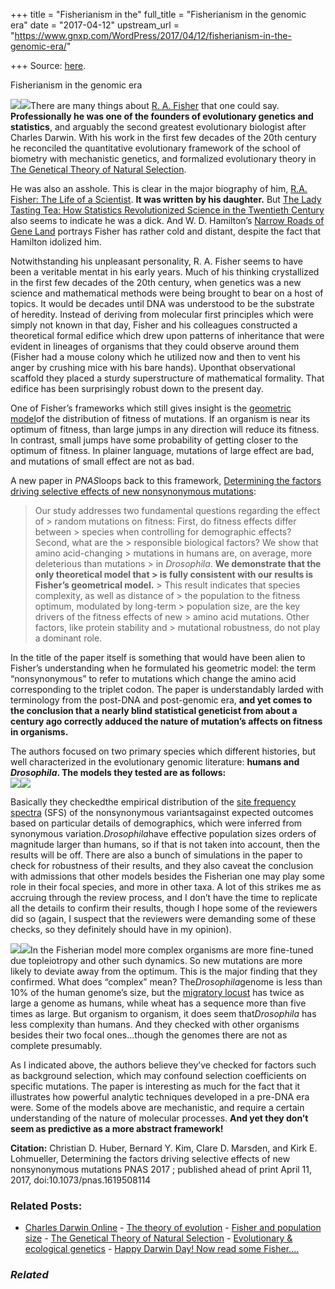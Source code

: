 +++
title = "Fisherianism in the"
full_title = "Fisherianism in the genomic era"
date = "2017-04-12"
upstream_url = "https://www.gnxp.com/WordPress/2017/04/12/fisherianism-in-the-genomic-era/"

+++
Source: [here](https://www.gnxp.com/WordPress/2017/04/12/fisherianism-in-the-genomic-era/).

Fisherianism in the genomic era

[![](https://i0.wp.com/gnxp.com/WordPress/wp-content/uploads/2017/04/41L69h9XdRL._SX331_BO1204203200_-1.jpg?resize=200%2C300)![](https://i0.wp.com/gnxp.com/WordPress/wp-content/uploads/2017/04/41L69h9XdRL._SX331_BO1204203200_-1.jpg?resize=200%2C300)](https://www.amazon.com/exec/obidos/ASIN/0198504403/geneexpressio-20)There are many things about [R. A. Fisher](https://en.wikipedia.org/wiki/Ronald_Fisher) that one could say. **Professionally he was one of the founders of evolutionary genetics and statistics**, and arguably the second greatest evolutionary biologist after Charles Darwin. With his work in the first few decades of the 20th century he reconciled the quantitative evolutionary framework of the school of biometry with mechanistic genetics, and formalized evolutionary theory in [The Genetical Theory of Natural Selection](https://www.amazon.com/exec/obidos/ASIN/0198504403/geneexpressio-20).

He was also an asshole. This is clear in the major biography of him, [R.A. Fisher: The Life of a Scientist](https://www.amazon.com/exec/obidos/ASIN/0471093009/geneexpressio-20). **It was written by his daughter.** But [The Lady Tasting Tea: How Statistics Revolutionized Science in the Twentieth Century](https://www.amazon.com/exec/obidos/ASIN/0805071342/geneexpressio-20) also seems to indicate he was a dick. And W. D. Hamilton’s [Narrow Roads of Gene Land](https://www.amazon.com/exec/obidos/ASIN/0716745305/geneexpressio-20) portrays Fisher has rather cold and distant, despite the fact that Hamilton idolized him.

Notwithstanding his unpleasant personality, R. A. Fisher seems to have been a veritable mentat in his early years. Much of his thinking crystallized in the first few decades of the 20th century, when genetics was a new science and mathematical methods were being brought to bear on a host of topics. It would be decades until DNA was understood to be the substrate of heredity. Instead of deriving from molecular first principles which were simply not known in that day, Fisher and his colleagues constructed a theoretical formal edifice which drew upon patterns of inheritance that were evident in lineages of organisms that they could observe around them (Fisher had a mouse colony which he utilized now and then to vent his anger by crushing mice with his bare hands). Uponthat observational scaffold they placed a sturdy superstructure of mathematical formality. That edifice has been surprisingly robust down to the present day.

One of Fisher’s frameworks which still gives insight is the [geometric model](https://en.wikipedia.org/wiki/Fisher%27s_geometric_model)of the distribution of fitness of mutations. If an organism is near its optimum of fitness, than large jumps in any direction will reduce its fitness. In contrast, small jumps have some probability of getting closer to the optimum of fitness. In plainer language, mutations of large effect are bad, and mutations of small effect are not as bad.

A new paper in *PNAS*loops back to this framework, [Determining the factors driving selective effects of new nonsynonymous mutations](http://www.pnas.org/content/early/2017/04/10/1619508114):

> Our study addresses two fundamental questions regarding the effect of > random mutations on fitness: First, do fitness effects differ between > species when controlling for demographic effects? Second, what are the > responsible biological factors? We show that amino acid-changing > mutations in humans are, on average, more deleterious than mutations > in *Drosophila*. **We demonstrate that the only theoretical model that > is fully consistent with our results is Fisher’s geometrical model.** > This result indicates that species complexity, as well as distance of > the population to the fitness optimum, modulated by long-term > population size, are the key drivers of the fitness effects of new > amino acid mutations. Other factors, like protein stability and > mutational robustness, do not play a dominant role.

In the title of the paper itself is something that would have been alien to Fisher’s understanding when he formulated his geometric model: the term “nonsynonymous” to refer to mutations which change the amino acid corresponding to the triplet codon. The paper is understandably larded with terminology from the post-DNA and post-genomic era, **and yet comes to the conclusion that a nearly blind statistical geneticist from about a century ago correctly adduced the nature of mutation’s affects on fitness in organisms.**

The authors focused on two primary species which different histories, but well characterized in the evolutionary genomic literature: **humans and *Drosophila*. The models they tested are as follows:  
[![](https://i0.wp.com/gnxp.com/WordPress/wp-content/uploads/2017/04/F1.large_.jpg?resize=640%2C368)![](https://i0.wp.com/gnxp.com/WordPress/wp-content/uploads/2017/04/F1.large_.jpg?resize=640%2C368)](http://www.pnas.org/content/early/2017/04/10/1619508114.full)**



Basically they checkedthe empirical distribution of the [site frequency spectra](https://en.wikipedia.org/wiki/Allele_frequency_spectrum) (SFS) of the nonsynonymous variantsagainst expected outcomes based on particular details of demographics, which were inferred from synonymous variation.*Drosophila*have effective population sizes orders of magnitude larger than humans, so if that is not taken into account, then the results will be off. There are also a bunch of simulations in the paper to check for robustness of their results, and they also caveat the conclusion with admissions that other models besides the Fisherian one may play some role in their focal species, and more in other taxa. A lot of this strikes me as accruing through the review process, and I don’t have the time to replicate all the details to confirm their results, though I hope some of the reviewers did so (again, I suspect that the reviewers were demanding some of these checks, so they definitely should have in my opinion).

![](https://i0.wp.com/gnxp.com/WordPress/wp-content/uploads/2017/04/129px-Drosophila_melanogaster_-_side_aka.jpg?resize=129%2C100)![](https://i0.wp.com/gnxp.com/WordPress/wp-content/uploads/2017/04/129px-Drosophila_melanogaster_-_side_aka.jpg?resize=129%2C100)In the Fisherian model more complex organisms are more fine-tuned due topleiotropy and other such dynamics. So new mutations are more likely to deviate away from the optimum. This is the major finding that they confirmed. What does “complex” mean? The*Drosophila*genome is less than 10% of the human genome’s size, but the [migratory locust](https://www.nature.com/articles/ncomms3957) has twice as large a genome as humans, while wheat has a sequence more than five times as large. But organism to organism, it does seem that*Drosophila* has less complexity than humans. And they checked with other organisms besides their two focal ones…though the genomes there are not as complete presumably.

As I indicated above, the authors believe they’ve checked for factors such as background selection, which may confound selection coefficients on specific mutations. The paper is interesting as much for the fact that it illustrates how powerful analytic techniques developed in a pre-DNA era were. Some of the models above are mechanistic, and require a certain understanding of the nature of molecular processes. **And yet they don’t seem as predictive as a more abstract framework!**

**Citation:** Christian D. Huber, Bernard Y. Kim, Clare D. Marsden, and Kirk E. Lohmueller, Determining the factors driving selective effects of new nonsynonymous mutations PNAS 2017 ; published ahead of print April 11, 2017, doi:10.1073/pnas.1619508114

### Related Posts:

- [Charles Darwin
  Online](https://www.gnxp.com/WordPress/2006/10/25/charles-darwin-online/) - [The theory of
  evolution](https://www.gnxp.com/WordPress/2008/05/09/the-theory-of-evolution/) - [Fisher and population
  size](https://www.gnxp.com/WordPress/2006/09/30/fisher-and-population-size/) - [The Genetical Theory of Natural
  Selection](https://www.gnxp.com/WordPress/2011/12/27/the-genetical-theory-of-natural-selection/) - [Evolutionary & ecological
  genetics](https://www.gnxp.com/WordPress/2006/03/03/evolutionary-ecological-genetics/) - [Happy Darwin Day! Now read some
  Fisher....](https://www.gnxp.com/WordPress/2016/02/12/happy-darwin-day-now-read-some-fisher/)

### *Related*

[](https://www.addtoany.com/add_to/facebook?linkurl=https%3A%2F%2Fwww.gnxp.com%2FWordPress%2F2017%2F04%2F12%2Ffisherianism-in-the-genomic-era%2F&linkname=Fisherianism%20in%20the%20genomic%20era "Facebook")[](https://www.addtoany.com/add_to/twitter?linkurl=https%3A%2F%2Fwww.gnxp.com%2FWordPress%2F2017%2F04%2F12%2Ffisherianism-in-the-genomic-era%2F&linkname=Fisherianism%20in%20the%20genomic%20era "Twitter")[](https://www.addtoany.com/add_to/email?linkurl=https%3A%2F%2Fwww.gnxp.com%2FWordPress%2F2017%2F04%2F12%2Ffisherianism-in-the-genomic-era%2F&linkname=Fisherianism%20in%20the%20genomic%20era "Email")[](https://www.addtoany.com/share)
